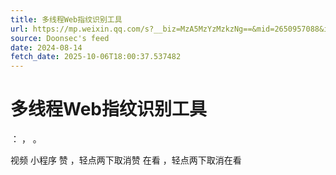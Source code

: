 ```yaml
---
title: 多线程Web指纹识别工具
url: https://mp.weixin.qq.com/s?__biz=MzA5MzYzMzkzNg==&mid=2650957088&idx=1&sn=e0aeb53e4a410bc0af4a116960acd697
source: Doonsec's feed
date: 2024-08-14
fetch_date: 2025-10-06T18:00:37.537482
---
```


# 多线程Web指纹识别工具

：
，
。

视频
小程序
赞
，轻点两下取消赞
在看
，轻点两下取消在看
